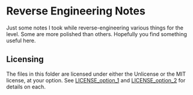 # Reverse Engineering Notes

Just some notes I took while reverse-engineering various things for the level. Some are more polished than others. Hopefully you find something useful here.

## Licensing

The files in this folder are licensed under either the Unlicense or the MIT license, at your option. See [LICENSE_option_1](LICENSE_option_1) and [LICENSE_option_2](LICENSE_option_2) for details on each.
